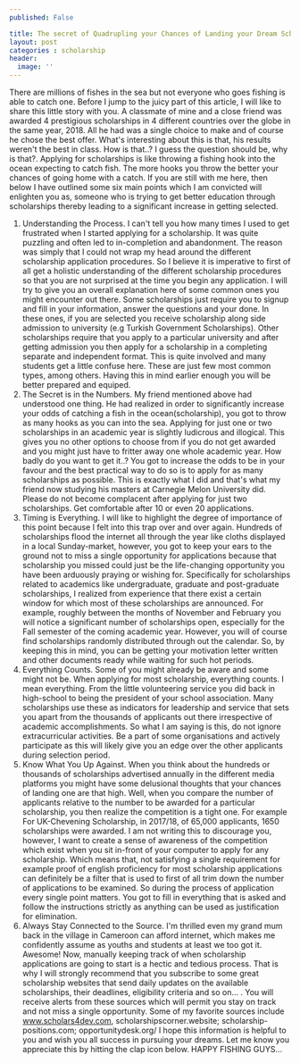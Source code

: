 ```yaml
---
published: False

title: The secret of Quadrupling your Chances of Landing your Dream Scholarship.
layout: post
categories : scholarship
header:
  image: ''
---
```



There are millions of fishes in the sea but not everyone who goes fishing is able to catch one.
Before I jump to the juicy part of this article, I will like to share this little story with you. A classmate of mine and a close friend was awarded 4 prestigious scholarships in 4 different countries over the globe in the same year, 2018. All he had was a single choice to make and of course he chose the best offer. What's interesting about this is that, his results weren't the best in class.
How is that..? I guess the question should be, why is that?.
Applying for scholarships is like throwing a fishing hook into the ocean expecting to catch fish. The more hooks you throw the better your chances of going home with a catch.
If you are still with me here, then below I have outlined some six main points which I am convicted will enlighten you as, someone who is trying to get better education through scholarships thereby leading to a significant increase in getting selected.
1. Understanding the Process.
I can't tell you how many times I used to get frustrated when I started applying for a scholarship. It was quite puzzling and often led to in-completion and abandonment. The reason was simply that I could not wrap my head around the different scholarship application procedures. So I believe it is imperative to first of all get a holistic understanding of the different scholarship procedures so that you are not surprised at the time you begin any application. I will try to give you an overall explanation here of some common ones you might encounter out there. Some scholarships just require you to signup and fill in your information, answer the questions and your done. In these ones, if you are selected you receive scholarship along side admission to university (e.g Turkish Government Scholarships). Other scholarships require that you apply to a particular university and after getting admission you then apply for a scholarship in a completing separate and independent format. This is quite involved and many students get a little confuse here. These are just few most common types, among others. Having this in mind earlier enough you will be better prepared and equiped.
2. The Secret is in the Numbers.
My friend mentioned above had understood one thing. He had realized in order to significantly increase your odds of catching a fish in the ocean(scholarship), you got to throw as many hooks as you can into the sea. Applying for just one or two scholarships in an academic year is slightly ludicrous and illogical. This gives you no other options to choose from if you do not get awarded and you might just have to fritter away one whole academic year.
How badly do you want to get it..?
You got to increase the odds to be in your favour and the best practical way to do so is to apply for as many scholarships as possible. This is exactly what İ did and that's what my friend now studying his masters at Carnegie Melon University did.
Please do not become complacent after applying for just two scholarships. Get comfortable after 10 or even 20 applications.
3. Timing is Everything.
I will like to highlight the degree of importance of this point because I felt into this trap over and over again. Hundreds of scholarships flood the internet all through the year like cloths displayed in a local Sunday-market, however, you got to keep your ears to the ground not to miss a single opportunity for applications because that scholarship you missed could just be the life-changing opportunity you have been arduously praying or wishing for. Specifically for scholarships related to academics like undergraduate, graduate and post-graduate scholarships, I realized from experience that there exist a certain window for which most of these scholarships are announced. For example, roughly between the months of November and February you will notice a significant number of scholarships open, especially for the Fall semester of the coming academic year. However, you will of course find scholarships randomly distributed through out the calendar. So, by keeping this in mind, you can be getting your motivation letter written and other documents ready while waiting for such hot periods.
4. Everything Counts.
Some of you might already be aware and some might not be. When applying for most scholarship, everything counts. I mean everything. From the little volunteering service you did back in high-school to being the president of your school association. Many scholarships use these as indicators for leadership and service that sets you apart from the thousands of applicants out there irrespective of academic accomplishments. So what I am saying is this, do not ignore extracurricular activities. Be a part of some organisations and actively participate as this will likely give you an edge over the other applicants during selection period.
5. Know What You Up Against.
When you think about the hundreds or thousands of scholarships advertised annually in the different media platforms you might have some delusional thoughts that your chances of landing one are that high. Well, when you compare the number of applicants relative to the number to be awarded for a particular scholarship, you then realize the competition is a tight one. For example For UK-Chevening Scholarship, in 2017/18, of 65,000 applicants, 1650 scholarships were awarded. I am not writing this to discourage you, however, I want to create a sense of awareness of the competition which exist when you sit in-front of your computer to apply for any scholarship. Which means that, not satisfying a single requirement for example proof of english proficiency for most scholarship applications can definitely be a filter that is used to first of all trim down the number of applications to be examined. So during the process of application every single point matters. You got to fill in everything that is asked and follow the instructions strictly as anything can be used as justification for elimination.
6. Always Stay Connected to the Source.
I'm thrilled even my grand mum back in the village in Cameroon can afford internet, which makes me confidently assume as youths and students at least we too got it. Awesome! Now, manually keeping track of when scholarship applications are going to start is a hectic and tedious process. That is why I will strongly recommend that you subscribe to some great scholarship websites that send daily updates on the available scholarships, their deadlines, eligibility criteria and so on… . You will receive alerts from these sources which will permit you stay on track and not miss a single opportunity. Some of my favorite sources include www.scholars4dev.com, scholarshipscorner.website; scholarship-positions.com; opportunitydesk.org/
I hope this information is helpful to you and wish you all success in pursuing your dreams. Let me know you appreciate this by hitting the clap icon below.
HAPPY FISHING GUYS…
